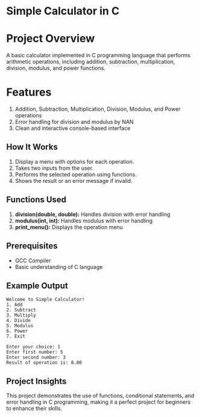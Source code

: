 <!-- # creating calculator using C language -->

# Simple Calculator in C

# Project Overview
A basic calculator implemented in C programming language that performs arithmetic operations, including addition, subtraction, multiplication, division, modulus, and power functions.

# Features
1. Addition, Subtraction, Multiplication, Division, Modulus, and Power operations
2. Error handling for division and modulus by NAN
3. Clean and interactive console-based interface

## How It Works
1. Display a menu with options for each operation.
2. Takes two inputs from the user.
3. Performs the selected operation using functions.
4. Shows the result or an error message if invalid.

## Functions Used
1. **division(double, double):** Handles division with error handling
2. **modulus(int, int):** Handles modulus with error handling
3. **print_menu():** Displays the operation menu

## Prerequisites
- GCC Compiler
- Basic understanding of C language

## Example Output
```
Welcome to Simple Calculator!
1. Add
2. Subtract
3. Multiply
4. Divide
5. Modulus
6. Power
7. Exit

Enter your choice: 1
Enter first number: 5
Enter second number: 3
Result of operation is: 8.00
```

## Project Insights
This project demonstrates the use of functions, conditional statements, and error handling in C programming, making it a perfect project for beginners to enhance their skills.
